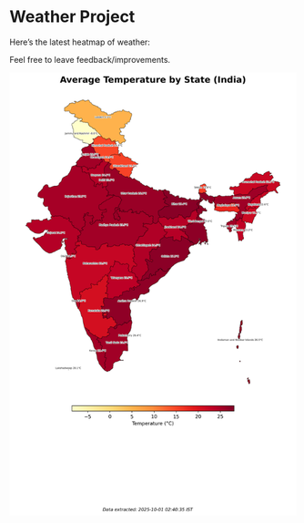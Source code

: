 # Weather Project

Here’s the latest heatmap of weather:

Feel free to leave feedback/improvements.

![India Heatmap](docs/assets/india_heatmap.png?v=DC474D)
